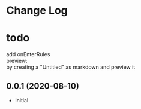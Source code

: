 # Change Log

# todo

add onEnterRules  
preview:  
  by creating a "Untitled" as markdown and preview it

## 0.0.1 (2020-08-10)
+ Initial